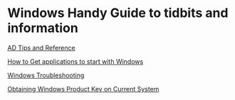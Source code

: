 # Windows Handy Guide to tidbits and information

[AD Tips and Reference](https://github.com/petrellaperspective/Koitech/blob/main/windows_KB/windows_AD_tips_reference.md)

[How to Get applications to start with Windows](https://github.com/petrellaperspective/Koitech/blob/main/windows_KB/windows_applicationstart.md)

[Windows Troubleshooting](https://github.com/petrellaperspective/Koitech/blob/main/windows_KB/windows_troubleshooting.md)

[Obtaining Windows Product Key on Current System](https://github.com/petrellaperspective/Koitech/blob/main/windows_KB/windows_productkeyinfo.md)
